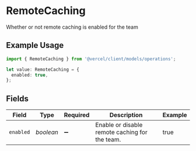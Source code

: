# RemoteCaching

Whether or not remote caching is enabled for the team

## Example Usage

```typescript
import { RemoteCaching } from '@vercel/client/models/operations';

let value: RemoteCaching = {
  enabled: true,
};
```

## Fields

| Field     | Type      | Required           | Description                                    | Example |
| --------- | --------- | ------------------ | ---------------------------------------------- | ------- |
| `enabled` | _boolean_ | :heavy_minus_sign: | Enable or disable remote caching for the team. | true    |
